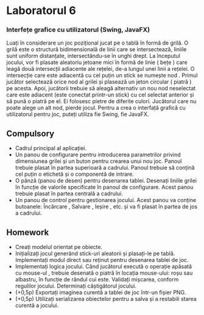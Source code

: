 # Laboratorul 6
### Interfețe grafice cu utilizatorul (Swing, JavaFX)
Luați în considerare un joc pozițional jucat pe o tablă în formă de grilă. O grilă este o structură bidimensională de linii care se intersectează, liniile sunt uniform distanțate, intersectându-se în unghi drept.
La începutul jocului, vor fi plasate aleatoriu jetoane mici în formă de linie ( bețe ) care leagă două intersecții adiacente ale rețelei, de-a lungul unei linii a rețelei.
O intersecție care este adiacentă cu cel puțin un stick se numește nod .
Primul jucător selectează orice nod al grilei și plasează un jeton circular ( piatră ) pe acesta. Apoi, jucătorii trebuie să aleagă alternativ un nou nod neselectat care este adiacent (este conectat printr-un stick) cu cel selectat anterior și să pună o piatră pe el. Ei folosesc pietre de diferite culori. Jucătorul care nu poate alege un alt nod, pierde jocul.
Pentru a crea o interfață grafică cu utilizatorul pentru joc, puteți utiliza fie Swing, fie JavaFX.

## Compulsory 
* Cadrul principal al aplicației.
* Un panou de configurare pentru introducerea parametrilor privind dimensiunea grilei și un buton pentru crearea unui nou joc. Panoul trebuie plasat în partea superioară a cadrului. Panoul trebuie să conțină cel puțin o etichetă și o componentă de intrare.
* O pânză (panou de desen) pentru desenarea tablei. Desenați liniile grilei în funcție de valorile specificate în panoul de configurare. Acest panou trebuie plasat în partea centrală a cadrului.
* Un panou de control pentru gestionarea jocului. Acest panou va conține butoanele: Încărcare , Salvare , Ieșire , etc. și va fi plasat în partea de jos a cadrului.

## Homework
* Creați modelul orientat pe obiecte.
* Inițializați jocul generând stick-uri aleatorii și plasați-le pe tablă. Implementați modul direct sau reținut pentru desenarea tablei de joc.
* Implementați logica jocului. Când jucătorul execută o operație apăsată cu mouse-ul , trebuie desenată o piatră în locația mouse-ului: roșu sau albastru, în funcție de rândul cui este. Validați mișcarea, conform regulilor jocului. Determinați câștigătorul jocului.
* (+0,5p) Exportați imaginea curentă a tablei de joc într-un fișier PNG.
* (+0,5p) Utilizați serializarea obiectelor pentru a salva și a restabili starea curentă a jocului.
